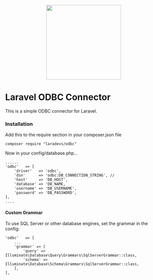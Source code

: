 <p align="center"><img src="https://avatars2.githubusercontent.com/u/51764637?s=200&v=4" height="240"></p>

# Laravel ODBC Connector

This is a simple ODBC connector for Laravel.

### Installation
Add this to the require section in your composer.json file
```
composer require "laradevs/odbc"
```

Now in your config/database.php...
```
......
'odbc'   => [
	'driver'   => 'odbc',
	'dsn'      => 'odbc:DB_CONNECTION_STRING', //
	'host'     => 'DB_HOST',
	'database' => 'DB_NAME,
	'username' => 'DB_USERNAME',
	'password' => 'DB_PASSWORD',
],
....
```

#### Custom Grammar
To use SQL Server or other database engines, set the grammar in the config:
```
'odbc'   => [
	...
	'grammar' => [
		'query' => Illuminate\Database\Query\Grammars\SqlServerGrammar::class,
		'schema' => Illuminate\Database\Schema\Grammars\SqlServerGrammar::class,
	],
],
```

